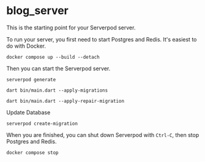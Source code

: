 # blog_server

This is the starting point for your Serverpod server.

To run your server, you first need to start Postgres and Redis. It's easiest to do with Docker.

    docker compose up --build --detach

Then you can start the Serverpod server.

    serverpod generate

    dart bin/main.dart --apply-migrations

    dart bin/main.dart --apply-repair-migration

Update Database

    serverpod create-migration


When you are finished, you can shut down Serverpod with `Ctrl-C`, then stop Postgres and Redis.

    docker compose stop
